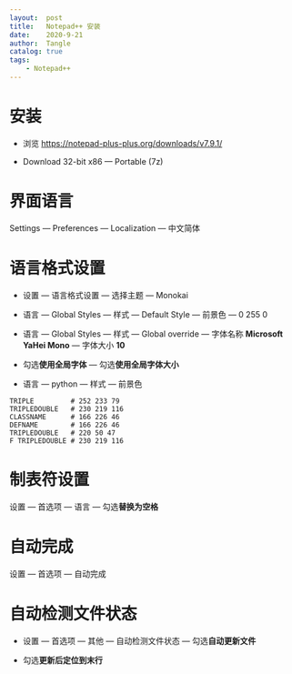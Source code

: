 ```yaml
---
layout:  post
title:   Notepad++ 安装
date:    2020-9-21
author:  Tangle
catalog: true
tags:
    - Notepad++
---
```


# 安装

- 浏览 <https://notepad-plus-plus.org/downloads/v7.9.1/>

- Download 32-bit x86 — Portable (7z)

# 界面语言

Settings — Preferences — Localization — 中文简体

# 语言格式设置

- 设置 — 语言格式设置 — 选择主题 — Monokai

- 语言 — Global Styles — 样式 — Default Style — 前景色 — 0 255 0

- 语言 — Global Styles — 样式 — Global override — 字体名称 **Microsoft YaHei Mono** — 字体大小 **10**

- 勾选**使用全局字体** — 勾选**使用全局字体大小**

- 语言 — python — 样式 — 前景色

```
TRIPLE         # 252 233 79
TRIPLEDOUBLE   # 230 219 116
CLASSNAME      # 166 226 46
DEFNAME        # 166 226 46
TRIPLEDOUBLE   # 220 50 47
F TRIPLEDOUBLE # 230 219 116 
```

# 制表符设置

设置 — 首选项 — 语言 — 勾选**替换为空格**

# 自动完成

设置 — 首选项 — 自动完成

# 自动检测文件状态

- 设置 — 首选项 — 其他 — 自动检测文件状态 — 勾选**自动更新文件**

- 勾选**更新后定位到末行**
